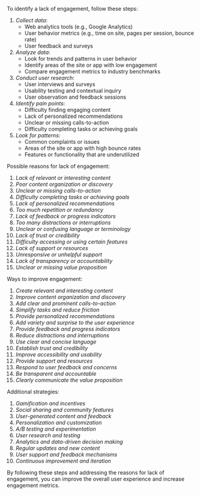 To identify a lack of engagement, follow these steps:

1. _Collect data_:
    - Web analytics tools (e.g., Google Analytics)
    - User behavior metrics (e.g., time on site, pages per session, bounce rate)
    - User feedback and surveys
2. _Analyze data_:
    - Look for trends and patterns in user behavior
    - Identify areas of the site or app with low engagement
    - Compare engagement metrics to industry benchmarks
3. _Conduct user research_:
    - User interviews and surveys
    - Usability testing and contextual inquiry
    - User observation and feedback sessions
4. _Identify pain points_:
    - Difficulty finding engaging content
    - Lack of personalized recommendations
    - Unclear or missing calls-to-action
    - Difficulty completing tasks or achieving goals
5. _Look for patterns_:
    - Common complaints or issues
    - Areas of the site or app with high bounce rates
    - Features or functionality that are underutilized

Possible reasons for lack of engagement:

1. _Lack of relevant or interesting content_
2. _Poor content organization or discovery_
3. _Unclear or missing calls-to-action_
4. _Difficulty completing tasks or achieving goals_
5. _Lack of personalized recommendations_
6. _Too much repetition or redundancy_
7. _Lack of feedback or progress indicators_
8. _Too many distractions or interruptions_
9. _Unclear or confusing language or terminology_
10. _Lack of trust or credibility_
11. _Difficulty accessing or using certain features_
12. _Lack of support or resources_
13. _Unresponsive or unhelpful support_
14. _Lack of transparency or accountability_
15. _Unclear or missing value proposition_

Ways to improve engagement:

1. _Create relevant and interesting content_
2. _Improve content organization and discovery_
3. _Add clear and prominent calls-to-action_
4. _Simplify tasks and reduce friction_
5. _Provide personalized recommendations_
6. _Add variety and surprise to the user experience_
7. _Provide feedback and progress indicators_
8. _Reduce distractions and interruptions_
9. _Use clear and concise language_
10. _Establish trust and credibility_
11. _Improve accessibility and usability_
12. _Provide support and resources_
13. _Respond to user feedback and concerns_
14. _Be transparent and accountable_
15. _Clearly communicate the value proposition_

Additional strategies:

1. _Gamification and incentives_
2. _Social sharing and community features_
3. _User-generated content and feedback_
4. _Personalization and customization_
5. _A/B testing and experimentation_
6. _User research and testing_
7. _Analytics and data-driven decision making_
8. _Regular updates and new content_
9. _User support and feedback mechanisms_
10. _Continuous improvement and iteration_

By following these steps and addressing the reasons for lack of engagement, you can improve the overall user experience and increase engagement metrics.